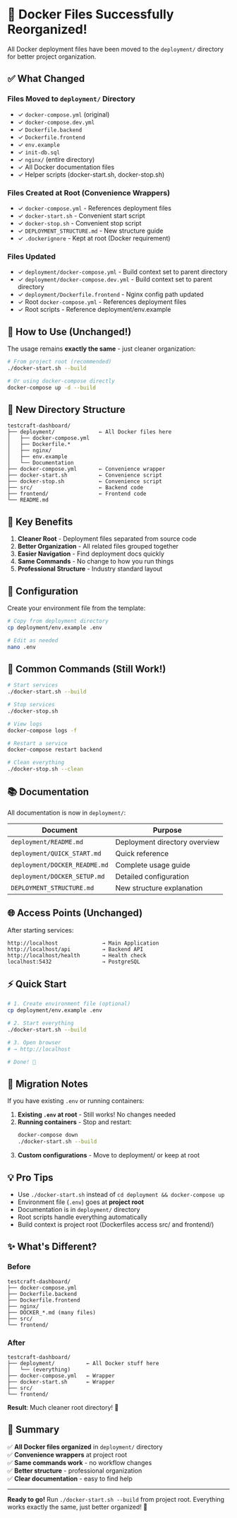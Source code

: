 # 🎉 Docker Files Successfully Reorganized!

All Docker deployment files have been moved to the `deployment/` directory for better project organization.

## ✅ What Changed

### Files Moved to `deployment/` Directory
- ✓ `docker-compose.yml` (original)
- ✓ `docker-compose.dev.yml`
- ✓ `Dockerfile.backend`
- ✓ `Dockerfile.frontend`
- ✓ `env.example`
- ✓ `init-db.sql`
- ✓ `nginx/` (entire directory)
- ✓ All Docker documentation files
- ✓ Helper scripts (docker-start.sh, docker-stop.sh)

### Files Created at Root (Convenience Wrappers)
- ✓ `docker-compose.yml` - References deployment files
- ✓ `docker-start.sh` - Convenient start script
- ✓ `docker-stop.sh` - Convenient stop script
- ✓ `DEPLOYMENT_STRUCTURE.md` - New structure guide
- ✓ `.dockerignore` - Kept at root (Docker requirement)

### Files Updated
- ✓ `deployment/docker-compose.yml` - Build context set to parent directory
- ✓ `deployment/docker-compose.dev.yml` - Build context set to parent directory
- ✓ `deployment/Dockerfile.frontend` - Nginx config path updated
- ✓ Root `docker-compose.yml` - References deployment files
- ✓ Root scripts - Reference deployment/env.example

## 🚀 How to Use (Unchanged!)

The usage remains **exactly the same** - just cleaner organization:

```bash
# From project root (recommended)
./docker-start.sh --build

# Or using docker-compose directly
docker-compose up -d --build
```

## 📁 New Directory Structure

```
testcraft-dashboard/
├── deployment/              ← All Docker files here
│   ├── docker-compose.yml
│   ├── Dockerfile.*
│   ├── nginx/
│   ├── env.example
│   └── Documentation
├── docker-compose.yml       ← Convenience wrapper
├── docker-start.sh          ← Convenience script
├── docker-stop.sh           ← Convenience script
├── src/                     ← Backend code
├── frontend/                ← Frontend code
└── README.md
```

## 🎯 Key Benefits

1. **Cleaner Root** - Deployment files separated from source code
2. **Better Organization** - All related files grouped together
3. **Easier Navigation** - Find deployment docs quickly
4. **Same Commands** - No change to how you run things
5. **Professional Structure** - Industry standard layout

## 📝 Configuration

Create your environment file from the template:

```bash
# Copy from deployment directory
cp deployment/env.example .env

# Edit as needed
nano .env
```

## 🔧 Common Commands (Still Work!)

```bash
# Start services
./docker-start.sh --build

# Stop services
./docker-stop.sh

# View logs
docker-compose logs -f

# Restart a service
docker-compose restart backend

# Clean everything
./docker-stop.sh --clean
```

## 📚 Documentation

All documentation is now in `deployment/`:

| Document | Purpose |
|----------|---------|
| `deployment/README.md` | Deployment directory overview |
| `deployment/QUICK_START.md` | Quick reference |
| `deployment/DOCKER_README.md` | Complete usage guide |
| `deployment/DOCKER_SETUP.md` | Detailed configuration |
| `DEPLOYMENT_STRUCTURE.md` | New structure explanation |

## 🌐 Access Points (Unchanged)

After starting services:

```
http://localhost              → Main Application
http://localhost/api          → Backend API
http://localhost/health       → Health check
localhost:5432                → PostgreSQL
```

## ⚡ Quick Start

```bash
# 1. Create environment file (optional)
cp deployment/env.example .env

# 2. Start everything
./docker-start.sh --build

# 3. Open browser
# → http://localhost

# Done! 🎉
```

## 🔄 Migration Notes

If you have existing `.env` or running containers:

1. **Existing `.env` at root** - Still works! No changes needed
2. **Running containers** - Stop and restart:
   ```bash
   docker-compose down
   ./docker-start.sh --build
   ```
3. **Custom configurations** - Move to deployment/ or keep at root

## 💡 Pro Tips

- Use `./docker-start.sh` instead of `cd deployment && docker-compose up`
- Environment file (`.env`) goes at **project root**
- Documentation is in `deployment/` directory
- Root scripts handle everything automatically
- Build context is project root (Dockerfiles access src/ and frontend/)

## ✨ What's Different?

### Before
```
testcraft-dashboard/
├── docker-compose.yml
├── Dockerfile.backend
├── Dockerfile.frontend
├── nginx/
├── DOCKER_*.md (many files)
├── src/
└── frontend/
```

### After
```
testcraft-dashboard/
├── deployment/          ← All Docker stuff here
│   └── (everything)
├── docker-compose.yml   ← Wrapper
├── docker-start.sh      ← Wrapper
├── src/
└── frontend/
```

**Result**: Much cleaner root directory! 🧹

## 🎊 Summary

✅ **All Docker files organized** in `deployment/` directory  
✅ **Convenience wrappers** at project root  
✅ **Same commands work** - no workflow changes  
✅ **Better structure** - professional organization  
✅ **Clear documentation** - easy to find help  

---

**Ready to go!** Run `./docker-start.sh --build` from project root. Everything works exactly the same, just better organized! 🚀

